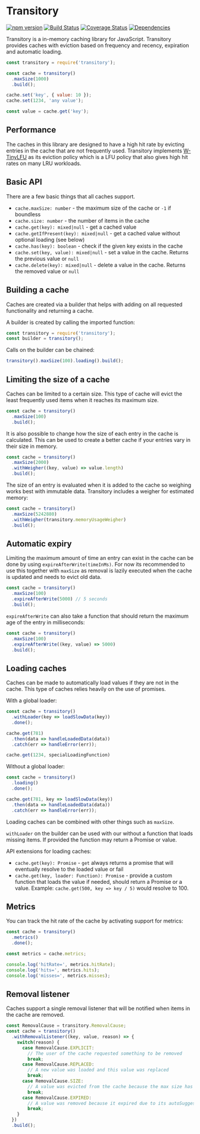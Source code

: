 # Transitory

[![npm version](https://badge.fury.io/js/transitory.svg)](https://badge.fury.io/js/transitory)
[![Build Status](https://travis-ci.org/aholstenson/transitory.svg?branch=master)](https://travis-ci.org/aholstenson/transitory)
[![Coverage Status](https://coveralls.io/repos/aholstenson/transitory/badge.svg)](https://coveralls.io/github/aholstenson/transitory)
[![Dependencies](https://david-dm.org/aholstenson/transitory.svg)](https://david-dm.org/aholstenson/transitory)

Transitory is a in-memory caching library for JavaScript. Transitory provides
caches with eviction based on frequency and recency, expiration and automatic
loading.

```javascript
const transitory = require('transitory');

const cache = transitory()
  .maxSize(1000)
  .build();

cache.set('key', { value: 10 });
cache.set(1234, 'any value');

const value = cache.get('key');
```

## Performance

The caches in this library are designed to have a high hit rate by evicting
entries in the cache that are not frequently used. Transitory implements
[W-TinyLFU](https://arxiv.org/abs/1512.00727) as its eviction policy which is
a LFU policy that also gives high hit rates on many LRU workloads.

## Basic API

There are a few basic things that all caches support.

* `cache.maxSize: number` - the maximum size of the cache or `-1` if boundless
* `cache.size: number` - the number of items in the cache
* `cache.get(key): mixed|null` - get a cached value
* `cache.getIfPresent(key): mixed|null` - get a cached value without optional loading (see below)
* `cache.has(key): boolean` - check if the given key exists in the cache
* `cache.set(key, value): mixed|null` - set a value in the cache. Returns the previous value or `null`
* `cache.delete(key): mixed|null` - delete a value in the cache. Returns the removed value or `null`

## Building a cache

Caches are created via a builder that helps with adding on all requested
functionality and returning a cache.

A builder is created by calling the imported function:

```javascript
const transitory = require('transitory');
const builder = transitory();
```

Calls on the builder can be chained:

```javascript
transitory().maxSize(100).loading().build();
```

## Limiting the size of a cache

Caches can be limited to a certain size. This type of cache will evict the
least frequently used items when it reaches its maximum size.

```javascript
const cache = transitory()
  .maxSize(100)
  .build();
```

It is also possible to change how the size of each entry in the cache is
calculated. This can be used to create a better cache if your entries vary in
their size in memory.

```javascript
const cache = transitory()
  .maxSize(2000)
  .withWeigher((key, value) => value.length)
  .build();
```

The size of an entry is evaluated when it is added to the cache so weighing
works best with immutable data. Transitory includes a weigher for estimated
memory:

```javascript
const cache = transitory()
  .maxSize(5242880)
  .withWeigher(transitory.memoryUsageWeigher)
  .build();
```

## Automatic expiry

Limiting the maximum amount of time an entry can exist in the cache can be done
by using `expireAfterWrite(timeInMs)`. For now its recommended to use this
together with `maxSize` as removal is lazily executed when the cache is
updated and needs to evict old data.

```javascript
const cache = transitory()
  .maxSize(100)
  .expireAfterWrite(5000) // 5 seconds
  .build();
```

`expireAfterWrite` can also take a function that should return the maximum age
of the entry in milliseconds:

```javascript
const cache = transitory()
  .maxSize(100)
  .expireAfterWrite((key, value) => 5000)
  .build();
```

## Loading caches

Caches can be made to automatically load values if they are not in the cache.
This type of caches relies heavily on the use of promises.

With a global loader:

```javascript
const cache = transitory()
  .withLoader(key => loadSlowData(key))
  .done();

cache.get(781)
  .then(data => handleLoadedData(data))
  .catch(err => handleError(err));

cache.get(1234, specialLoadingFunction)
```

Without a global loader:

```javascript
const cache = transitory()
  .loading()
  .done();

cache.get(781, key => loadSlowData(key))
  .then(data => handleLoadedData(data))
  .catch(err => handleError(err));
```

Loading caches can be combined with other things such as `maxSize`.

`withLoader` on the builder can be used with our without a function that loads
missing items. If provided the function may return a Promise or value.

API extensions for loading caches:

* `cache.get(key): Promise` - `get` always returns a promise that will eventually resolve to the loaded value or fail
* `cache.get(key, loader: Function): Promise` - provide a custom function that loads the value if needed, should return a Promise or a value. Example: `cache.get(500, key => key / 5)` would resolve to 100.

## Metrics

You can track the hit rate of the cache by activating support for metrics:

```javascript
const cache = transitory()
  .metrics()
  .done();

const metrics = cache.metrics;

console.log('hitRate=', metrics.hitRate);
console.log('hits=', metrics.hits);
console.log('misses=', metrics.misses);
```


## Removal listener

Caches support a single removal listener that will be notified when items in
the cache are removed.

```javascript
const RemovalCause = transitory.RemovalCause;
const cache = transitory()
  .withRemovalListener((key, value, reason) => {
    switch(reason) {
      case RemovalCause.EXPLICIT:
        // The user of the cache requested something to be removed
        break;
      case RemovalCause.REPLACED:
        // A new value was loaded and this value was replaced
        break;
      case RemovalCause.SIZE:
        // A value was evicted from the cache because the max size has been reached
        break;
      case RemovalCause.EXPIRED:
        // A value was removed because it expired due to its autoSuggest
        break;
    }
  })
  .build();
```
